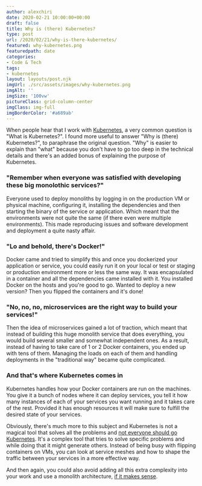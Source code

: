 ```yaml
---
author: alexchiri
date: 2020-02-21 10:00:00+00:00
draft: false
title: Why is (there) Kubernetes?
type: post
url: /2020/02/21/why-is-there-kubernetes/
featured: why-kubernetes.png
featuredpath: date
categories:
- Code & Tech
tags:
- kubernetes
layout: layouts/post.njk
imgUrl: ./src/assets/images/why-kubernetes.png
imgAlt: ''
imgSize: '100vw'
pictureClass: grid-column-center
imgClass: img-full
imgBorderColor: '#a689ab'
---
```


When people hear that I work with [Kubernetes](https://kubernetes.io/), a very common question is "What is Kubernetes?". I found more useful to answer "Why is (there) Kubernetes?", to paraphrase the original question. "Why" is easier to explain than "what" because you don't have to go too deep in the technical details and there's an added bonus of explaining the purpose of Kubernetes.

### "Remember when everyone was satisfied with developing these big monolothic services?"

Everyone used to deploy monoliths by logging in on the production VM or physical machine, configuring it, installing the dependencies and then starting the binary of the service or application. Which meant that the environments were not quite the same (if there even were multiple environments). This made reproducing issues and software development and deployment a quite nasty affair. 

### "Lo and behold, there's Docker!"

Docker came and tried to simplify this and once you dockerized your application or service, you could easily run it on your local or test or staging or production environment more or less the same way. It was encapsulated in a container and all the dependencies came installed with it. You installed Docker on the hosts and you're good to go. Wanted to deploy a new version? Then you flipped the containers and it's done!

### "No, no, no, microservices are the right way to build your services!"

Then the idea of microservices gained a lot of traction, which meant that instead of building this huge monolith service that does everything, you would build several smaller and somewhat independent ones. As a result, instead of having to take care of 1 or 2 Docker containers, you ended up with tens of them. Managing the loads on each of them and handling deployments in the "traditional way" became quite complicated. 

### And that's where Kubernetes comes in

Kubernetes handles how your Docker containers are run on the machines. You give it a bunch of nodes where it can deploy services, you tell it how many instances of each of your services you want running and it takes care of the rest. Provided it has enough resources it will make sure to fulfill the desired state of your services. 

Obviously, there's much more to this subject and Kubernetes is not a magical tool that solves all the problems and [not everyone should go Kubernetes](https://www.youtube.com/watch?v=9wvEwPLcLcA). It's a complex tool that tries to solve specific problems and while doing that it might generate others. Instead of being busy with flipping containers on VMs, you can look at service meshes and how to shape the traffic between your services in a more effective way.

And then again, you could also avoid adding all this extra complexity into your work and use a monolith architecture, [if it makes sense](https://changelog.com/posts/monoliths-are-the-future). 